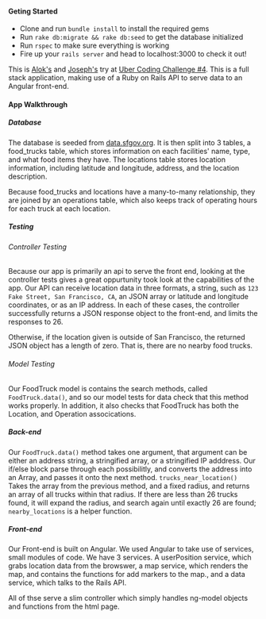 #### Geting Started
*  Clone and run `bundle install` to install the required gems
*  Run `rake db:migrate && rake db:seed` to get the database initialized
*  Run `rspec` to make sure everything is working
*  Fire up your `rails server` and head to localhost:3000 to check it out!

This is [Alok's](https://github.com/alokpradhan/food_truck_app) and [Joseph's](https://github.com/joseph-lozano/food_truck_app) try at [Uber Coding Challenge #4](https://github.com/uber/coding-challenge-tools/blob/master/coding_challenge.md#food-trucks).  This is a full stack application, making use of a Ruby on Rails API to serve data to an Angular front-end.

#### App Walkthrough
##### Database
The database is seeded from [data.sfgov.org](http://data.sfgov.org/resource/rqzj-sfat.json). It is then split into 3 tables, a food_trucks table, which stores information on each facilities' name, type, and what food items they have. The locations table stores location information, including latitude and longitude, address, and the location description.

Because food_trucks and locations have a many-to-many relationship, they are joined by an operations table, which also keeps track of operating hours for each truck at each location.

##### Testing
###### Controller Testing
Because our app is primarily an api to serve the front end, looking at the controller tests gives a great oppurtunity took look at the capabilities of the app.  Our API can receive location data in three formats, a string, such as `123 Fake Street, San Francisco, CA`, an JSON array or latitude and longitude coordinates, or as an IP address. In each of these cases, the controller successfully returns a JSON response object to the front-end, and limits the responses to 26.

Otherwise, if the location given is outside of San Francisco, the returned JSON object has a length of zero. That is, there are no nearby food trucks.
###### Model Testing
Our FoodTruck model is contains the search methods, called `FoodTruck.data()`, and so our model tests for data check that this method works properly. In addition, it also checks that FoodTruck has both the Location, and Operation assocications.

##### Back-end
Our `FoodTruck.data()` method takes one argument, that argument can be either an address string, a stringified array, or a stringified IP adddress. Our if/else block parse through each possibilitly, and converts the address into an Array, and passes it onto the next method. `trucks_near_location()` Takes the array from the previous method, and a fixed radius, and returns an array of all trucks within that radius. If there are less than 26 trucks found, it will expand the radius, and search again until exactly 26 are found; `nearby_locations` is a helper function.

##### Front-end
Our Front-end is built on Angular. We used Angular to take use of services, small modules of code. We have 3 services. A userPosition service, which grabs location data from the browswer, a map service, which renders the map, and contains the functions for add markers to the map., and a data service, which talks to the Rails API.

All of thse serve a slim controller which simply handles ng-model objects and functions from the html page.
